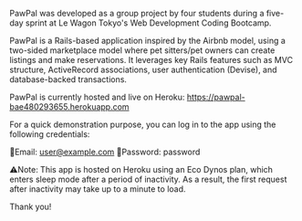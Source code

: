 PawPal was developed as a group project by four students during a five-day sprint at Le Wagon Tokyo's Web Development Coding Bootcamp.

PawPal is a Rails-based application inspired by the Airbnb model, using a two-sided marketplace model where pet sitters/pet owners can create listings and make reservations. It leverages key Rails features such as MVC structure, ActiveRecord associations, user authentication (Devise), and database-backed transactions.

PawPal is currently hosted and live on Heroku: https://pawpal-bae480293655.herokuapp.com

For a quick demonstration purpose, you can log in to the app using the following credentials:

📧Email: user@example.com
🔑Password: password

⚠️Note: This app is hosted on Heroku using an Eco Dynos plan, which enters sleep mode after a period of inactivity. As a result, the first request after inactivity may take up to a minute to load.

Thank you!
